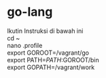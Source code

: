 # go-lang

Ikutin Instruksi di bawah ini <br>
cd ~ <br>
nano .profile<br>
export GOROOT=/vagrant/go <br>
export PATH=$PATH:$GOROOT/bin <br>
export GOPATH=/vagrant/work <br>

